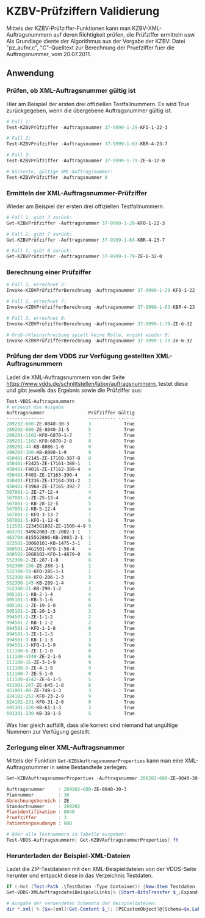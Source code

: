 # KZBV-Prüfziffern Validierung

Mittels der KZBV-Prüfziffer-Funktionen kann man KZBV-XML-Auftragsnummern auf deren Richtigkeit prüfen, die Prüfziffer ermitteln usw. Als Grundlage diente der Algorithmus aus der Vorgabe der KZBV: Datei "pz_aufnr.c", "C"-Quelltext zur Berechnung der Pruefziffer fuer die Auftragsnummer, vom 20.07.2011.

## Anwendung

### Prüfen, ob XML-Auftragsnummer gültig ist

Hier am Beispiel der ersten drei offiziellen Testfallnummern. Es wird True zurückgegeben, wenn die übergebene Auftragsnummer gültig ist.

```Powershell
# Fall 1:
Test-KZBVPrüfziffer -Auftragsnummer 37-9999-1-29-KFO-1-22-3

# Fall 2:
Test-KZBVPrüfziffer -Auftragsnummer 37-9999-1-63-KBR-4-23-7

# Fall 3:
Test-KZBVPrüfziffer -Auftragsnummer 37-9999-1-79-ZE-6-32-0

# kürzeste, gültige XML-Auftragsnummer:
Test-KZBVPrüfziffer -Auftragsnummer 0
```

### Ermitteln der XML-Auftragsnummer-Prüfziffer

Wieder am Beispiel der ersten drei offiziellen Testfallnummern.

```Powershell
# Fall 1, gibt 3 zurück:
Get-KZBVPrüfziffer -Auftragsnummer 37-9999-1-29-KFO-1-22-3

# Fall 2, gibt 7 zurück:
Get-KZBVPrüfziffer -Auftragsnummer 37-9999-1-63-KBR-4-23-7

# Fall 3, gibt 0 zurück:
Get-KZBVPrüfziffer -Auftragsnummer 37-9999-1-79-ZE-6-32-0
```

### Berechnung einer Prüfziffer

```Powershell
# Fall 1, errechnet 3:
Invoke-KZBVPrüfzifferBerechnung -Auftragsnummer 37-9999-1-29-KFO-1-22

# Fall 2, errechnet 7:
Invoke-KZBVPrüfzifferBerechnung -Auftragsnummer 37-9999-1-63-KBR-4-23

# Fall 3, errechnet 0:
Invoke-KZBVPrüfzifferBerechnung -Auftragsnummer 37-9999-1-79-ZE-6-32

# Groß-/Kleinschreibung spielt keine Rolle, ergibt wieder 0:
Invoke-KZBVPrüfzifferBerechnung -Auftragsnummer 37-9999-1-79-ze-6-32
```

### Prüfung der dem VDDS zur Verfügung gestellten XML-Auftragsnummern

Ladet die XML-Auftragsnummern von der Seite https://www.vdds.de/schnittstellen/labor/auftragsnummern, testet diese und gibt jeweils das Ergebnis sowie die Prüfziffer aus:

```Powershell
Test-VDDS-Auftragsnummern
# erzeugt die Ausgabe
Auftragsnummer                Prüfziffer Gültig
--------------                ---------- ------
289202-600-ZE-8040-30-3       3            True
289202-600-ZE-8040-31-5       5            True
289201-1102-KFO-6870-1-7      7            True
289201-1102-KFO-6870-2-8      8            True
289201-44-KB-8086-1-0         0            True
289202-300-KB-8090-1-9        9            True
450401-F2145-ZE-17160-387-8   8            True
450401-F2425-ZE-17161-388-1   1            True
450401-F4016-ZE-17162-389-4   4            True
450401-F403-ZE-17163-390-4    4            True
450401-F1236-ZE-17164-391-2   2            True
450401-F3968-ZE-17165-392-7   7            True
567001-1-ZE-27-12-4           4            True
567001-1-ZE-25-13-4           4            True
567001-1-KB-28-12-5           5            True
567001-2-KB-5-12-4            4            True
567001-2-KFO-3-13-7           7            True
567001-5-KFO-1-12-6           6            True
113501-12345G1802-ZE-1500-4-9 9            True
463701-949G2003-ZE-2002-1-1   1            True
463704-8155G2806-KB-2003-2-1  1            True
023501-100G0101-KB-1475-3-1   1            True
060501-24G1501-KFO-1-56-4     4            True
060502-10G0102-KFO-1-4879-0   0            True
552300-2-ZE-287-1-8           8            True
552300-136-ZE-288-1-1         1            True
552300-59-KFO-285-1-1         1            True
552300-64-KFO-286-1-3         3            True
552300-145-KB-289-1-4         4            True
552300-21-KB-290-1-2          2            True
005101-1-KB-2-1-4             4            True
005101-1-KB-3-1-6             6            True
005101-1-ZE-19-1-0            0            True
005101-1-ZE-20-1-3            3            True
994501-2-ZE-1-1-2             2            True
994501-2-KB-1-1-2             2            True
994501-2-KFO-1-1-8            8            True
994501-3-ZE-1-1-3             3            True
994501-3-KB-1-1-3             3            True
994501-3-KFO-1-1-9            9            True
111100-6-ZE-1-1-0             0            True
111100-4749-ZE-2-1-6          6            True
111100-16-ZE-3-1-9            9            True
111100-9-ZE-4-1-9             9            True
111100-7-ZE-5-1-0             0            True
111100-4742-ZE-6-1-5          5            True
451901-207-ZE-645-1-8         8            True
451901-80-ZE-749-1-3          3            True
824102-252-KFO-23-2-9         9            True
824102-231-KFO-31-2-0         0            True
691301-220-KB-61-1-3          3            True
691301-230-KB-38-1-5          5            True
```

Was hier gleich auffällt, dass alle korrekt sind niemand hat ungültige Nummern zur Verfügung gestellt.

### Zerlegung einer XML-Auftragsnummer

Mittels der Funktion ```Get-KZBVAuftragsnummerProperties``` kann man eine XML-Auftragsnummer in seine Bestandteile zerlegen:

```Powershell
Get-KZBVAuftragsnummerProperties -Auftragsnummer 289202-600-ZE-8040-30-3

Auftragsnummer     : 289202-600-ZE-8040-30-3
Plannummer         : 30
Abrechnungsbereich : ZE
Standortnummer     : 289202
Planidentifikation : 8040
Pruefziffer        : 3
Patientenpseudonym : 600

# Oder alle Testnummern in Tabelle ausgeben:
Test-VDDS-Auftragsnummern| Get-KZBVAuftragsnummerProperties| ft
```

### Herunterladen der Beispiel-XML-Dateien

Ladet die ZIP-Testdateien mit den XML-Beispieldateien von der VDDS-Seite herunter und entpackt diese in das Verzeichnis Testdaten.

```Powershell
If (-Not (Test-Path .\TestDaten -Type Container)) {New-Item Testdaten -Type Directory}
Get-VDDS-XMLAuftragsdateiBeispielLinks|% {Start-BitsTransfer $_;Expand-Archive (($_ -split '/')[-1]) -DestinationPath .\Testdaten -Force}

# Ausgabe der verwendeten Schemata der Beispieldateien:
dir *.xml| % {$x=[xml](Get-Content $_); [PSCustomObject]@{Schema=$x.Laborabrechnung.noNamespaceSchemaLocation;File=$_.Name}}
```
